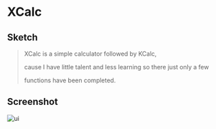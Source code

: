 # XCalc

##  Sketch 

> XCalc is a simple calculator followed by KCalc, 
>
> cause I have little talent and less learning so there just only a few 
>
> functions have been completed.

## Screenshot

![ui](/home/jaywhen/Qt-creator-project/XCacl/XCalc_Image/ui.png)